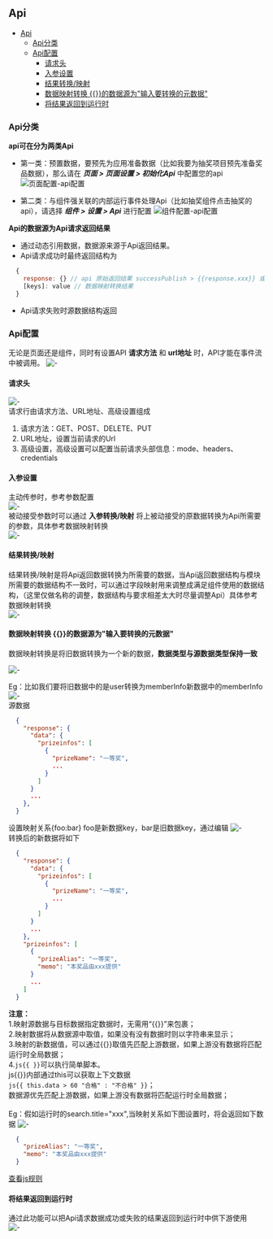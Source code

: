 ## Api

- [Api](#api)
  - [Api分类](#api分类)
  - [Api配置](#api配置)
    - [请求头](#请求头)
    - [入参设置](#入参设置)
    - [结果转换/映射](#结果转换映射)
    - [数据映射转换 {{}}的数据源为"输入要转换的元数据"](#数据映射转换-的数据源为输入要转换的元数据)
    - [将结果返回到运行时](#将结果返回到运行时)

### Api分类
  **api可在分为两类Api**
  - 第一类：预置数据，要预先为应用准备数据（比如我要为抽奖项目预先准备奖品数据），那么请在 ***页面 > 页面设置 > 初始化Api*** 中配置您的api
    ![页面配置-api配置](./api_1.png)
  
  - 第二类：与组件强关联的内部运行事件处理Api（比如抽奖组件点击抽奖的api），请选择   ***组件 > 设置 > Api*** 进行配置
    ![组件配置-api配置](./api_2.png)

**Api的数据源为Api请求返回结果**
  - 通过动态引用数据，数据源来源于Api返回结果。
  - Api请求成功时最终返回结构为
  ```javascript
    {
      response: {} // api 原始返回结果 successPublish > {{response.xxx}} 或 js{{response.xxx}} 
      [keys]: value // 数据映射转换结果
    }
  ```
  - Api请求失败时源数据结构返回


### Api配置
  无论是页面还是组件，同时有设置API **请求方法** 和 **url地址** 时，API才能在事件流中被调用。
  ![-](./api_3.png)
  #### 请求头
  ![-](./api_4.png)<br/>
  请求行由请求方法、URL地址、高级设置组成
  1. 请求方法：GET、POST、DELETE、PUT
  2. URL地址，设置当前请求的Url
  3. 高级设置，高级设置可以配置当前请求头部信息：mode、headers、credentials
  #### 入参设置 
  主动传参时，参考参数配置<br />
  ![-](./api_5.png)<br />
  被动接受参数时可以通过 **入参转换/映射** 将上被动接受的原数据转换为Api所需要的参数，具体参考数据映射转换<br />
  ![-](./api_6.png)<br />
  #### 结果转换/映射  
  结果转换/映射是将Api返回数据转换为所需要的数据，当Api返回数据结构与模块所需要的数据结构不一致时，可以通过字段映射用来调整成满足组件使用的数据结构，（这里仅做名称的调整，数据结构与要求相差太大时尽量调整Api）具体参考数据映射转换<br />
  ![-](./api_7.png)<br />
  #### 数据映射转换 {{}}的数据源为"输入要转换的元数据"
  数据映射转换是将旧数据转换为一个新的数据，**数据类型与源数据类型保持一致**<br />
    
  ![-](./api_8.png)<br />

  Eg：比如我们要将旧数据中的是user转换为memberInfo新数据中的memberInfo
  ![-](./api_9.png)<br />
  源数据
  ```json
    {
      "response": {
        "data": {
          "prizeinfos": [
            {
              "prizeName": "一等奖",
              ...
            }
          ]
        }
        ...
      },
    }

  ```
  设置映射关系{foo:bar} foo是新数据key，bar是旧数据key，通过编辑 
  ![-](./api_10.png)<br />
  转换后的新数据将如下<br />
  ```json
    {
      "response": {
        "data": {
          "prizeinfos": [
            {
              "prizeName": "一等奖",
              ...
            }
          ]
        }
        ...
      },
      "prizeinfos": [
        {
          "prizeAlias": "一等奖",
          "memo": "本奖品由xxx提供"
        }
        ...
      ]
    }
  ```
  **注意：**
  <br />1.映射源数据与目标数据指定数据时，无需用“{{}}”来包裹；
  <br />2.映射数据将从数据源中取值，如果没有没有数据时则以字符串来显示；
  <br />3.映射的新数据值，可以通过{{}}取值先匹配上游数据，如果上游没有数据将匹配运行时全局数据；
  <br />4.```js{{ }}```可以执行简单脚本。<br />js{{}}内部通过this可以获取上下文数据<br /> ``` js{{ this.data > 60 "合格" : "不合格" }} ```；<br />数据源优先匹配上游数据，如果上游没有数据将匹配运行时全局数据；
  <br />
  <br />
  Eg：假如运行时的search.title="xxx",当映射关系如下图设置时，将会返回如下数据
  ![-](./api_11.png)<br />
  ```json
    {
      "prizeAlias": "一等奖",
      "memo": "本奖品由xxx提供"
    }
  ```

  [查看js规则](./../script/README.md)

  #### 将结果返回到运行时
  通过此功能可以把Api请求数据成功或失败的结果返回到运行时中供下游使用<br />
  ![-](./api_12.png)<br />